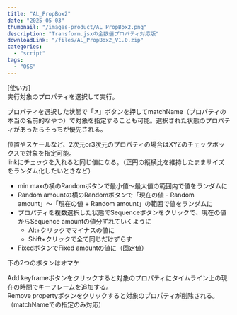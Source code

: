 ```yaml
---
title: "AL_PropBox2"
date: "2025-05-03"
thumbnail: "/images-product/AL_PropBox2.png"
description: "Transform.jsxの全数値プロパティ対応版"
downloadLink: "/files/AL_PropBox2_V1.0.zip"
categories: 
  - "script"
tags:
  - "OSS"
---
```


[使い方]  
実行対象のプロパティを選択して実行。

プロパティを選択した状態で「↗」ボタンを押してmatchName（プロパティの本当の名前的なやつ）で対象を指定することも可能。選択された状態のプロパティがあったらそっちが優先される。

位置やスケールなど、2次元or3次元のプロパティの場合はXYZのチェックボックスで対象を指定可能。  
linkにチェックを入れると同じ値になる。（正円の縦横比を維持したままサイズをランダム化したいときなど）

- min maxの横のRandomボタンで最小値〜最大値の範囲内で値をランダムに
- Random amountの横のRandomボタンで「現在の値 - Random amount」〜「現在の値 + Random amount」の範囲で値をランダムに
- プロパティを複数選択した状態でSequenceボタンをクリックで、現在の値からSequence amountの値分ずれていくように
  - Alt+クリックでマイナスの値に
  - Shift+クリックで全て同じだけずらす
- FixedボタンでFixed amountの値に（固定値）

下の2つのボタンはオマケ

Add keyframeボタンをクリックすると対象のプロパティにタイムライン上の現在の時間でキーフレームを追加する。  
Remove propertyボタンをクリックすると対象のプロパティが削除される。（matchNameでの指定のみ対応）